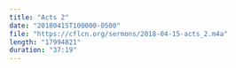 ```yaml
---
title: "Acts 2"
date: "20180415T100000-0500"
file: "https://cflcn.org/sermons/2018-04-15-acts_2.m4a"
length: "17994821"
duration: "37:19"
---
```

